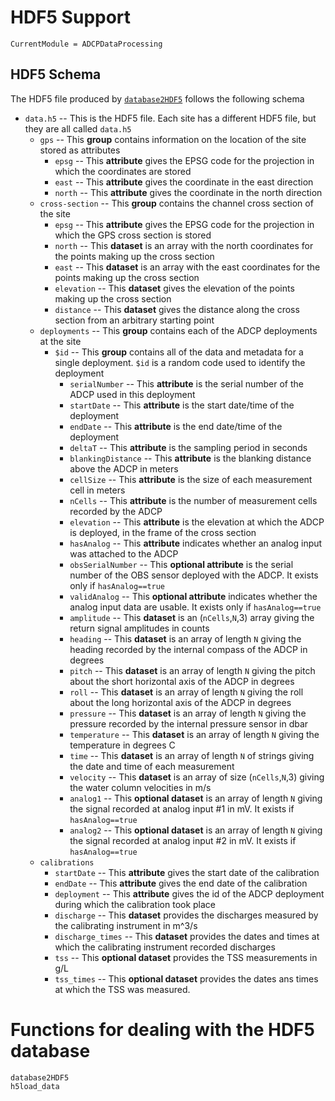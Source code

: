# HDF5 Support

```@meta
CurrentModule = ADCPDataProcessing
```

## HDF5 Schema

The HDF5 file produced by [`database2HDF5`](@ref) follows the following schema

- `data.h5` -- This is the HDF5 file. Each site has a different HDF5 file, but they are all called `data.h5`
  - `gps` -- This **group** contains information on the location of the site stored as attributes
      - `epsg` -- This **attribute** gives the EPSG code for the projection in which the coordinates are stored
      - `east` -- This **attribute** gives the coordinate in the east direction
      - `north` -- This **attribute** gives the coordinate in the north direction
  - `cross-section` -- This **group** contains the channel cross section of the site
      - `epsg` -- This **attribute** gives the EPSG code for the projection in which the GPS cross section is stored
      - `north` -- This **dataset** is an array with the north coordinates for the points making up the cross section
      - `east` -- This **dataset** is an array with the east coordinates for the points making up the cross section
      - `elevation` -- This **dataset** gives the elevation of the points making up the cross section
      - `distance` -- This **dataset** gives the distance along the cross section from an arbitrary starting point
  - `deployments` -- This **group** contains each of the ADCP deployments at the site
    - `$id` -- This **group** contains all of the data and metadata for a single deployment. `$id` is a random code used to identify the deployment
        - `serialNumber` -- This **attribute** is the serial number of the ADCP used in this deployment
        - `startDate` -- This **attribute** is the start date/time of the deployment
        - `endDate` -- This **attribute** is the end date/time of the deployment
        - `deltaT` -- This **attribute** is the sampling period in seconds
        - `blankingDistance` -- This **attribute** is the blanking distance above the ADCP in meters
        - `cellSize` -- This **attribute** is the size of each measurement cell in meters
        - `nCells` -- This **attribute** is the number of measurement cells recorded by the ADCP
        - `elevation` -- This **attribute** is the elevation at which the ADCP is deployed, in the frame of the cross section
        - `hasAnalog` -- This **attribute** indicates whether an analog input was attached to the ADCP
        - `obsSerialNumber` -- This **optional attribute** is the serial number of the OBS sensor deployed with the ADCP. It exists only if `hasAnalog==true`
        - `validAnalog` -- This **optional attribute** indicates whether the analog input data are usable. It exists only if `hasAnalog==true`
        - `amplitude` -- This **dataset** is an (`nCells`,`N`,3) array giving the return signal amplitudes in counts
        - `heading` -- This **dataset** is an array of length `N` giving the heading recorded by the internal compass of the ADCP in degrees
        - `pitch` -- This **dataset** is an array of length `N` giving the pitch about the short horizontal axis of the ADCP in degrees
        - `roll` -- This **dataset** is an array of length `N` giving the roll about the long horizontal axis of the ADCP in degrees
        - `pressure` -- This **dataset** is an array of length `N` giving the pressure recorded by the internal pressure sensor in dbar
        - `temperature` -- This **dataset** is an array of length `N` giving the temperature in degrees C
        - `time` -- This **dataset** is an array of length `N` of strings giving the date and time of each measurement
        - `velocity` -- This **dataset** is an array of size (`nCells`,`N`,3) giving the water column velocities in m/s
        - `analog1` -- This **optional dataset** is an array of length `N` giving the signal recorded at analog input #1 in mV. It exists if `hasAnalog==true`
        - `analog2` -- This **optional dataset** is an array of length `N` giving the signal recorded at analog input #2 in mV. It exists if `hasAnalog==true`
  - `calibrations`
    - `startDate` -- This **attribute** gives the start date of the calibration
    - `endDate` -- This **attribute** gives the end date of the calibration
    - `deployment` -- This **attribute** gives the id of the ADCP deployment during which the calibration took place
    - `discharge` -- This **dataset** provides the discharges measured by the calibrating instrument in m^3/s
    - `discharge_times` -- This **dataset** provides the dates and times at which the calibrating instrument recorded discharges
    - `tss` -- This **optional dataset** provides the TSS measurements in g/L
    - `tss_times` -- This **optional dataset** provides the dates ans times at which the TSS was measured.


# Functions for dealing with the HDF5 database


```@docs
database2HDF5
h5load_data
```
